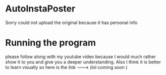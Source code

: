 # AutoInstaPoster
Sorry could not upload the original because it has personal info

# Running the program

please follow along with my youtube video because I would much rather show it to you and give you a deeper understanding. Also I think it is better to learn visually so here is the link ---> (lol coming soon )
